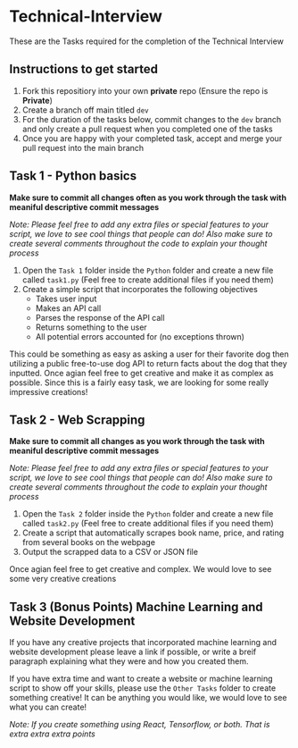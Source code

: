 # Technical-Interview

These are the Tasks required for the completion of the Technical Interview

## Instructions to get started

1) Fork this repositiory into your own **private** repo (Ensure the repo is **Private**)
2) Create a branch off main titled `dev`
3) For the duration of the tasks below, commit changes to the `dev` branch and only create a pull request when you completed one of the tasks
4) Once you are happy with your completed task, accept and merge your pull request into the main branch

## Task 1 - Python basics

**Make sure to commit all changes often as you work through the task with meaniful descriptive commit messages**

*Note: Please feel free to add any extra files or special features to your script, we love to see cool things that people can do! Also make sure to create several comments throughout the code to explain your thought process*

1) Open the `Task 1` folder inside the `Python` folder and create a new file called `task1.py` (Feel free to create additional files if you need them)
2) Create a simple script that incorporates the following objectives
    -  Takes user input
    -  Makes an API call
    -  Parses the response of the API call
    -  Returns something to the user
    -  All potential errors accounted for (no exceptions thrown)

This could be something as easy as asking a user for their favorite dog then utilizing a public free-to-use dog API to return facts about the dog that they inputted. Once agian feel free to get creative and make it as complex as possible. Since this is a fairly easy task, we are looking for some really impressive creations!

## Task 2 - Web Scrapping

**Make sure to commit all changes as you work through the task with meaniful descriptive commit messages**

*Note: Please feel free to add any extra files or special features to your script, we love to see cool things that people can do! Also make sure to create several comments throughout the code to explain your thought process*

1) Open the `Task 2` folder inside the `Python` folder and create a new file called `task2.py` (Feel free to create additional files if you need them)
2) Create a script that automatically scrapes book name, price, and rating from several books on the webpage
3) Output the scrapped data to a CSV or JSON file

Once agian feel free to get creative and complex. We would love to see some very creative creations

## Task 3 (Bonus Points) Machine Learning and Website Development

If you have any creative projects that incorporated machine learning and website development please leave a link if possible, or write a breif paragraph explaining what they were and how you created them.

If you have extra time and want to create a website or machine learning script to show off your skills, please use the `Other Tasks` folder to create something creative! It can be anything you would like, we would love to see what you can create!

*Note: If you create something using React, Tensorflow, or both. That is extra extra extra points*
